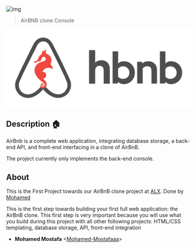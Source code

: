 <!-- @format -->

![img](https://assets.imaginablefutures.com/media/images/ALX_Logo.max-200x150.png)

> AirBNB clone Console

![hbnb](./images/hbtn.png)

## Description :house:

AirBnb is a complete web application, integrating database storage,
a back-end API, and front-end interfacing in a clone of AirBnB.

The project currently only implements the back-end console.

## About

This is the First Project towards our AirBnB clone project at [ALX](alxafrica.com). Done by [Mohamed](https://github.com/Mohamed-Mostafaaa)

This is the first step towards building your first full web application: the AirBnB clone. This first step is very important because you will use what you build during this project with all other following projects: HTML/CSS templating, database storage, API, front-end integration

- **Mohamed Mostafa** <[Mohamed-Mostafaaa](https://github.com/Mohamed-Mostafaaa)>
